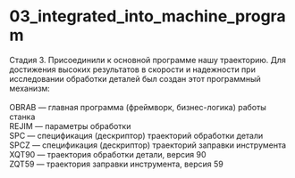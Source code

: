 # 03_integrated_into_machine_program
Стадия 3. Присоединили к основной программе нашу траекторию. Для достижения высоких результатов в скорости и надежности при исследовании обработки деталей был создан этот программный механизм:<br/><br/>OBRAB — главная программа (фреймворк, бизнес-логика) работы станка<br/>REJIM — параметры обработки<br/>SPC — спецификация (дескриптор) траекторий обработки детали<br/>SPCZ — спецификация (дескриптор) траекторий заправки инструмента<br/>XQT90 — траектория обработки детали, версия 90<br/>ZQT59 — траектория заправки инструмента, версия 59
